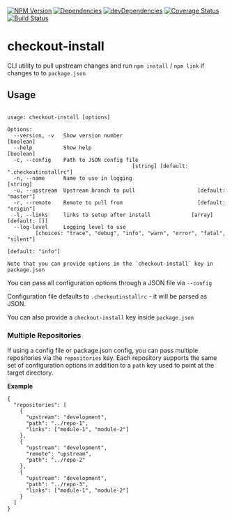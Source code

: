 
[![NPM Version][npm-image]][npm-url]
[![Dependencies][dep-image]][dep-url]
[![devDependencies][devdep-image]][devdep-url]
[![Coverage Status][coverage-image]][coverage-url]
[![Build Status][build-image]][build-url]

# checkout-install

CLI utility to pull upstream changes and run `npm install` / `npm link` if changes to to `package.json`

## Usage

```checks out a branch, reinstalls node_modules and sets up provided links

usage: checkout-install [options]

Options:
  --version, -v   Show version number                                  [boolean]
  --help          Show help                                            [boolean]
  -c, --config    Path to JSON config file
                                        [string] [default: ".checkoutinstallrc"]
  -n, --name      Name to use in logging                                [string]
  -u, --upstream  Upstream branch to pull                    [default: "master"]
  -r, --remote    Remote to pull from                        [default: "origin"]
  -l, --links     links to setup after install             [array] [default: []]
  --log-level     Logging level to use
         [choices: "trace", "debug", "info", "warn", "error", "fatal", "silent"]
                                                               [default: "info"]

Note that you can provide options in the `checkout-install` key in package.json
```

You can pass all configuration options through a JSON file via `--config`

Configuration file defaults to `.checkoutinstallrc` - it will be parsed as JSON.

You can also provide a `checkout-install` key inside `package.json`

### Multiple Repositories

If using a config file or package.json config, you can pass multiple repositories via the `repositories` key. Each repository supports the same set of configuration options in addition to a `path` key used to point at the target directory.

**Example**

```
{
  "repositories": [
    {
      "upstream": "development",
      "path": "../repo-1",
      "links": ["module-1", "module-2"]
    },
    {
      "upstream": "development",
      "remote": "upstream",
      "path": "../repo-2"
    },
    {
      "upstream": "development",
      "path": "../repo-3",
      "links": ["module-1", "module-2"]
    }
  ]
}
```

[npm-image]: https://badge.fury.io/js/checkout-install.svg
[npm-url]: https://badge.fury.io/js/checkout-install

[dep-image]: https://david-dm.org/tswaters/checkout-install/status.svg
[dep-url]: https://david-dm.org/tswaters/checkout-install

[devdep-image]: https://david-dm.org/tswaters/checkout-install/dev-status.svg
[devdep-url]: https://david-dm.org/tswaters/checkout-install?type=dev

[coverage-image]: https://coveralls.io/repos/github/tswaters/checkout-install/badge.svg?branch=master
[coverage-url]: https://coveralls.io/github/tswaters/checkout-install?branch=master

[build-image]: https://travis-ci.org/tswaters/checkout-install.svg?branch=master
[build-url]: https://travis-ci.org/tswaters/checkout-install

